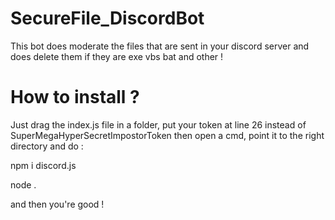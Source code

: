 # SecureFile_DiscordBot
This bot does moderate the files that are sent in your discord server and does delete them if they are exe vbs bat and other !


# How to install ?

Just drag the index.js file in a folder, put your token at line 26 instead of SuperMegaHyperSecretImpostorToken then open a cmd, point it to the right directory and do :

npm i discord.js

node .

and then you're good !
